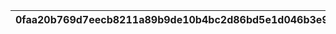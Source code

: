 |0faa20b769d7eecb8211a89b9de10b4bc2d86bd5e1d046b3e9a50312ac205bea|d680760acc5fbdfb6b23a8fb7dead4b663bbefa7caa173e357f48efedddee261|c9e07eb5b68776145e30b88b3fb3ee84891ba5577d4ea95e3419620441225df7|b74da30a4f33c5c51773b0033b01c89cc5a1e34b624c428bc12846ba358c5d8c|97ba3a11f95f1ced618dbf69830ee47df74a4629b36ed9814457d76d9d6c7dc9|
| --- | --- | --- | --- | --- |